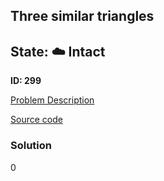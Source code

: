 ## Three similar triangles

## State: :cloud: **Intact**

**ID: 299**

[Problem Description](https://projecteuler.net/problem=299)

[Source code](main.cpp)

### Solution
0